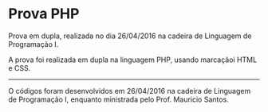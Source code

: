 # Prova PHP

Prova em dupla, realizada no dia 26/04/2016 na cadeira de Linguagem de Programação I.

A prova foi realizada em dupla na linguagem PHP, usando marcaçãoi HTML e CSS.

---

O códigos foram desenvolvidos em 26/04/2016 na cadeira de Linguagem de Programação I,
enquanto ministrada pelo Prof. Mauricio Santos.
